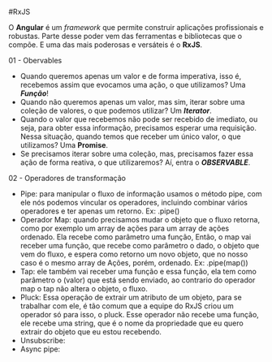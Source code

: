 #RxJS

O **Angular** é um _framework_ que permite construir aplicações profissionais e robustas. Parte desse poder vem das ferramentas e bibliotecas que o compõe. E uma das mais poderosas e versáteis é o **RxJS**.

01 - Obervables <br/> 
  - Quando queremos apenas um valor e de forma imperativa, isso é, recebemos assim que evocamos uma ação, o que utilizamos? Uma ***Função***!
  - Quando não queremos apenas um valor, mas sim, iterar sobre uma coleção de valores, o que podemos utilizar? Um ***Iterator***.
  - Quando o valor que recebemos não pode ser recebido de imediato, ou seja, para obter essa informação, precisamos esperar uma requisição. Nessa situação, quando temos    que receber um único valor, o que utilizamos? Uma ****Promise****.
  - Se precisamos iterar sobre uma coleção, mas, precisamos fazer essa ação de forma reativa, o que utilizaremos? Aí, entra o ***OBSERVABLE***.<br/>
   
02 - Operadores de transformação<br/>
  - Pipe: para manipular o fluxo de informação usamos o método pipe, com ele nós podemos vincular os operadores, incluindo combinar vários operadores e ter apenas um         retorno. Ex: .pipe()
  - Operador Map: quando precisamos mudar o objeto que o fluxo retorna, como por exemplo um array de ações para um array de ações ordenado. Ela recebe como parâmetro uma     função, Então, o map vai receber uma função, que recebe como parâmetro o dado, o objeto que vem do fluxo, e espera como retorno um novo objeto, que no nosso caso é o     mesmo array de Ações, porém, ordenado. Ex: .pipe(map())
  - Tap: ele também vai receber uma função e essa função, ela tem como parâmetro o (valor) que está sendo enviado, ao contrario do operador map o tap não altera    o         objeto, o fluxo.
  - Pluck: Essa operação de extrair um atributo de um objeto, para se trabalhar com ele, é tão comum que a equipe do RxJS criou um operador só para isso, o pluck. Esse       operador não recebe uma função, ele recebe uma string, que é o nome da propriedade que eu quero extrair do objeto que eu estou recebendo.
  - Unsubscribe:
  - Async pipe:

